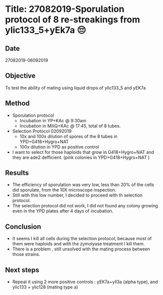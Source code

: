 # Title: 27082019-Sporulation protocol of 8 re-streakings from ylic133_5+yEk7a :pensive:

## Date
27082019-06092019

## Objective
To test the ability of mating using liquid drops of ylic133_5 and yEK7a


## Method
- Sporulation protocol
  - Incubation in YP+KAc @ 9:30am
  - Incubation in MiliQ+KAc @ 17:45, total of 8 tubes.
- Selection Protocol 02092019
  - 10x and 100x dilution of spores of the 8 tubes in YPD+G418+Hygro+NAT
  - 100x dilution in YPD as positive control
- I want to select for those haploids that grow in G418+Hygro+NAT and they are ade2 defficient. (pink colonies in YPD+G418+Hygro+NAT )

## Results
- The efficiency of sporulation was very low, less than 20% of the cells did sporulate, from the 10X microscope inspection.
- Still with this low number, I decided to proceed with th selection protocol.
- The selection protocol did not work, I did not found any colony growing even in the YPD plates after 4 days of incubation.
## Conclusion

- It seems I kill all cells during the selection protocol, because most of them were haploids and with the zymolyase treatment I kill them.
- There is a problem , still unsolved with the mating process between those strains.

## Next steps

- Repeat it using 2 more positive controls : yEK7a+yll3a (alpha type), and ylic133 + ylic128 (mating type a)
